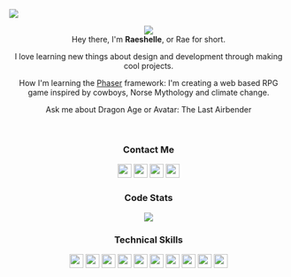 <!-- HEADER -->
<img align="center" src="https://github.com/raeplusplus/raeplusplus/blob/makeover/RaeshelleRose_GitHub_Cover.png">

<p align="center">
  <img src="https://readme-typing-svg.herokuapp.com?color=CB4D89&center=true&vCenter=true&lines=software+engineer;game+developer;fiction+writer">
  <br>
  Hey there, I'm <strong>Raeshelle</strong>, or Rae for short.
</p>
<p align="center">
  I love learning new things about design and development through making cool projects.  
</p>
<p align="center">
How I'm learning the <a href="https://phaser.io/">Phaser</a> framework: I'm creating a web based RPG game inspired by cowboys, Norse Mythology and climate change.
</p>
<p align="center">
Ask me about Dragon Age or Avatar: The Last Airbender
  </p>
  </br>
  
  <!-- SOCIALS -->
  <h3 align="center">Contact Me</h3>
   <p align="center">
<a href="https://twitter.com/raeplusplus"><img src="https://img.shields.io/badge/@raeplusplus-CB4D89?&style=plastic&logo=twitter&logoColor=white" height=25></a>
<a href="https://www.codewars.com/users/raeplusplus"><img src="https://img.shields.io/badge/Codewars-CB4D89?style=plastic&logo=Codewars&logoColor=white" height=25></a>
<a href="mailto:raeshellerose@outlook.com"><img src="https://img.shields.io/badge/Email-CB4D89?style=plastic&logo=gmail&logoColor=white" height=25></a>
<a href="https://www.linkedin.com/in/raeshellerose/"><img src="https://img.shields.io/badge/Raeshelle_Rose-CB4D89?style=plastic&logo=linkedin&logoColor=white" height=25></a>
<!-- <a href="https://dev.to/raeplusplus"><img src="https://img.shields.io/badge/Download_Resume-CB4D89?style=plastic&logo=googledrive&logoColor=white" height=25></a> -->
</p>

<!-- LANGUAGES/TOOLS -->
<h3 align="center">Code Stats</h3>
<p align="center">
<img src="https://github-readme-streak-stats.herokuapp.com?user=raeplusplus&theme=monokai&date_format=j%20M%5B%20Y%5D">
</p>
<h3 align="center">Technical Skills</h3>
  <p align="center">
<img src="https://img.shields.io/badge/HTML5-CB4D89?style=plastic&logo=html5&logoColor=white" height=25>
<img src="https://img.shields.io/badge/CSS3-CB4D89?style=plastic&logo=css3&logoColor=white" height=25>
<img src="https://img.shields.io/badge/JavaScript-CB4D89?style=plastic&logo=javascript&logoColor=F7DF1E" height=25>
<img src="https://img.shields.io/badge/Node.js-CB4D89?style=plastic&logo=nodedotjs&logoColor=white" height=25>
<img src="https://img.shields.io/badge/React-CB4D89?style=plastic&logo=react&logoColor=61DAFB" height=25>
<img src="https://img.shields.io/badge/Express.js-CB4D89?style=plastic&logo=express&logoColor=white" height=25>
<img src="https://img.shields.io/badge/MongoDB-CB4D89?style=plastic&logo=mongodb&logoColor=white" height=25>
<img src="https://img.shields.io/badge/Figma-CB4D89?style=plastic&logo=figma&logoColor=white" height=25>
<img src="https://img.shields.io/badge/Visual_Studio-CB4D89?style=plastic&logo=visual%20studio&logoColor=white" height=25>
<img src="https://img.shields.io/badge/GIT-CB4D89?style=plastic&logo=git&logoColor=white" height=25>
</p>
  <!-- PROJECTS -->
